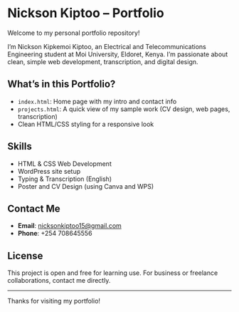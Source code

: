 # Nickson Kiptoo – Portfolio

Welcome to my personal portfolio repository!

I’m Nickson Kipkemoi Kiptoo, an Electrical and Telecommunications Engineering student at Moi University, Eldoret, Kenya. I’m passionate about clean, simple web development, transcription, and digital design.

## What’s in this Portfolio?

- `index.html`: Home page with my intro and contact info
- `projects.html`: A quick view of my sample work (CV design, web pages, transcription)
- Clean HTML/CSS styling for a responsive look

## Skills

- HTML & CSS Web Development
- WordPress site setup
- Typing & Transcription (English)
- Poster and CV Design (using Canva and WPS)

## Contact Me

- **Email**: nicksonkiptoo15@gmail.com  
- **Phone**: +254 708645556  

## License

This project is open and free for learning use. For business or freelance collaborations, contact me directly.

---

Thanks for visiting my portfolio!
